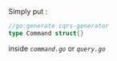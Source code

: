 Simply put :


```go
//go:generate cqrs-generator
type Command struct{}
```

inside *`command.go`* or *`query.go`*
